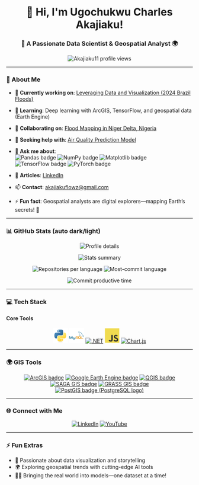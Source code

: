 <div align="center">

<h1>👋 Hi, I'm Ugochukwu Charles Akajiaku!</h1>
<h3>🌟 A Passionate Data Scientist & Geospatial Analyst 🌍</h3>

<p>
  <img src="https://komarev.com/ghpvc/?username=Akajiaku11&label=Profile%20views&color=blueviolet&style=flat" alt="Akajiaku11 profile views" />
</p>

</div>

---

### 🚀 About Me

- 🔭 <strong>Currently working on</strong>: <a href="https://github.com/Akajiaku11/Leveraging-Data-and-Visualization-to-Understand-the-2024-Brazil-Floods">Leveraging Data and Visualization (2024 Brazil Floods)</a>  
- 🌱 <strong>Learning</strong>: Deep learning with ArcGIS, TensorFlow, and geospatial data (Earth Engine)  
- 👯 <strong>Collaborating on</strong>: <a href="https://github.com/Akajiaku11/Flood-Mapping-and-Monitoring-in-Niger-Delta-Nigeria-">Flood Mapping in Niger Delta, Nigeria</a>  
- 🤝 <strong>Seeking help with</strong>: <a href="https://github.com/Akajiaku11/Air-Quality-Prediction-Model">Air Quality Prediction Model</a>  
- 💬 <strong>Ask me about</strong>:  
  <img src="https://img.shields.io/badge/Pandas-150458?style=for-the-badge&logo=pandas&logoColor=white" alt="Pandas badge" />
  <img src="https://img.shields.io/badge/NumPy-013243?style=for-the-badge&logo=numpy&logoColor=white" alt="NumPy badge" />
  <img src="https://img.shields.io/badge/Matplotlib-235A9D?style=for-the-badge&logo=matplotlib&logoColor=white" alt="Matplotlib badge" />
  <img src="https://img.shields.io/badge/TensorFlow-FF6F00?style=for-the-badge&logo=tensorflow&logoColor=white" alt="TensorFlow badge" />
  <img src="https://img.shields.io/badge/PyTorch-EE4C2C?style=for-the-badge&logo=pytorch&logoColor=white" alt="PyTorch badge" />

- 📝 <strong>Articles</strong>: <a href="https://www.linkedin.com/in/akajiaku">LinkedIn</a>  
- 📫 <strong>Contact</strong>: <a href="mailto:akajiakuflowz@gmail.com">akajiakuflowz@gmail.com</a>  
- ⚡ <strong>Fun fact</strong>: Geospatial analysts are digital explorers—mapping Earth’s secrets! 🌌

---

### 📊 GitHub Stats (auto dark/light)

<p align="center">
  <picture>
    <source media="(prefers-color-scheme: dark)" srcset="https://raw.githubusercontent.com/Akajiaku11/Akajiaku11/main/profile-summary-card-output/radical/0-profile-details.svg">
    <source media="(prefers-color-scheme: light)" srcset="https://raw.githubusercontent.com/Akajiaku11/Akajiaku11/main/profile-summary-card-output/github/0-profile-details.svg">
    <img alt="Profile details" src="https://raw.githubusercontent.com/Akajiaku11/Akajiaku11/main/profile-summary-card-output/radical/0-profile-details.svg">
  </picture>
</p>

<p align="center">
  <picture>
    <source media="(prefers-color-scheme: dark)" srcset="https://raw.githubusercontent.com/Akajiaku11/Akajiaku11/main/profile-summary-card-output/radical/3-stats.svg">
    <source media="(prefers-color-scheme: light)" srcset="https://raw.githubusercontent.com/Akajiaku11/Akajiaku11/main/profile-summary-card-output/github/3-stats.svg">
    <img alt="Stats summary" src="https://raw.githubusercontent.com/Akajiaku11/Akajiaku11/main/profile-summary-card-output/radical/3-stats.svg">
  </picture>
</p>

<p align="center">
  <picture>
    <source media="(prefers-color-scheme: dark)" srcset="https://raw.githubusercontent.com/Akajiaku11/Akajiaku11/main/profile-summary-card-output/radical/1-repos-per-language.svg">
    <source media="(prefers-color-scheme: light)" srcset="https://raw.githubusercontent.com/Akajiaku11/Akajiaku11/main/profile-summary-card-output/github/1-repos-per-language.svg">
    <img alt="Repositories per language" src="https://raw.githubusercontent.com/Akajiaku11/Akajiaku11/main/profile-summary-card-output/radical/1-repos-per-language.svg">
  </picture>

  <picture>
    <source media="(prefers-color-scheme: dark)" srcset="https://raw.githubusercontent.com/Akajiaku11/Akajiaku11/main/profile-summary-card-output/radical/2-most-commit-language.svg">
    <source media="(prefers-color-scheme: light)" srcset="https://raw.githubusercontent.com/Akajiaku11/Akajiaku11/main/profile-summary-card-output/github/2-most-commit-language.svg">
    <img alt="Most-commit language" src="https://raw.githubusercontent.com/Akajiaku11/Akajiaku11/main/profile-summary-card-output/radical/2-most-commit-language.svg">
  </picture>
</p>

<p align="center">
  <picture>
    <source media="(prefers-color-scheme: dark)" srcset="https://raw.githubusercontent.com/Akajiaku11/Akajiaku11/main/profile-summary-card-output/radical/4-productive-time.svg">
    <source media="(prefers-color-scheme: light)" srcset="https://raw.githubusercontent.com/Akajiaku11/Akajiaku11/main/profile-summary-card-output/github/4-productive-time.svg">
    <img alt="Commit productive time" src="https://raw.githubusercontent.com/Akajiaku11/Akajiaku11/main/profile-summary-card-output/radical/4-productive-time.svg">
  </picture>
</p>

---

### 💻 Tech Stack

#### Core Tools
<p align="center">
  <a href="https://www.python.org"><img src="https://raw.githubusercontent.com/devicons/devicon/master/icons/python/python-original.svg" alt="Python" width="40" height="40"></a>
  <a href="https://www.mysql.com/"><img src="https://raw.githubusercontent.com/devicons/devicon/master/icons/mysql/mysql-original-wordmark.svg" alt="MySQL" width="40" height="40"></a>
  <a href="https://dotnet.microsoft.com/"><img src="https://raw.githubusercontent.com/devicons/devicon/master/icons/dotnet/dotnet-original.svg" alt=".NET" width="40" height="40"></a>
  <a href="https://developer.mozilla.org/docs/Web/JavaScript"><img src="https://raw.githubusercontent.com/devicons/devicon/master/icons/javascript/javascript-original.svg" alt="JavaScript" width="40" height="40"></a>
  <a href="https://www.chartjs.org"><img src="https://www.chartjs.org/media/logo-title.svg" alt="Chart.js" width="40" height="40"></a>
</p>

---

### 🌍 GIS Tools
<p align="center">
  <a href="https://www.esri.com/en-us/arcgis/products/arcgis-pro/overview"><img src="https://img.shields.io/badge/ArcGIS-FF7F32?style=for-the-badge&logo=arcgis&logoColor=white" alt="ArcGIS badge"></a>
  <a href="https://earthengine.google.com/"><img src="https://img.shields.io/badge/Google%20Earth%20Engine-4285F4?style=for-the-badge&logo=google&logoColor=white" alt="Google Earth Engine badge"></a>
  <a href="https://qgis.org/"><img src="https://img.shields.io/badge/QGIS-A6CE39?style=for-the-badge&logo=qgis&logoColor=white" alt="QGIS badge"></a>
  <a href="https://saga-gis.sourceforge.io/en/index.html"><img src="https://img.shields.io/badge/SAGA%20GIS-005588?style=for-the-badge" alt="SAGA GIS badge"></a>
  <a href="https://grass.osgeo.org/"><img src="https://img.shields.io/badge/GRASS%20GIS-64A33E?style=for-the-badge" alt="GRASS GIS badge"></a>
  <a href="https://postgis.net/"><img src="https://img.shields.io/badge/PostGIS-4F5155?style=for-the-badge&logo=postgresql&logoColor=white" alt="PostGIS badge (PostgreSQL logo)"></a>
</p>

---

### 🌐 Connect with Me
<p align="center">
  <a href="https://linkedin.com/in/akajiaku"><img src="https://img.shields.io/badge/LinkedIn-0A66C2?style=for-the-badge&logo=linkedin&logoColor=white" alt="LinkedIn"></a>
  <a href="https://www.youtube.com/@akajiaku"><img src="https://img.shields.io/badge/YouTube-FF0000?style=for-the-badge&logo=youtube&logoColor=white" alt="YouTube"></a>
</p>

---

### ⚡ Fun Extras
- 🎨 Passionate about data visualization and storytelling  
- 🌍 Exploring geospatial trends with cutting-edge AI tools  
- 🧑‍🔬 Bringing the real world into models—one dataset at a time!
